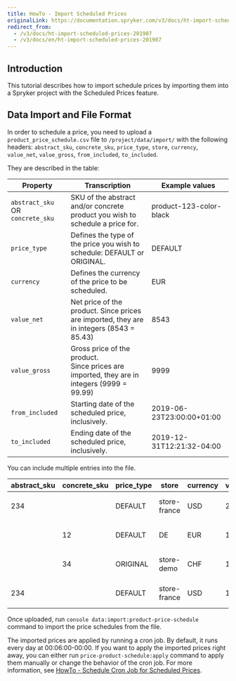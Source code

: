 ```yaml
---
title: HowTo - Import Scheduled Prices
originalLink: https://documentation.spryker.com/v3/docs/ht-import-scheduled-prices-201907
redirect_from:
  - /v3/docs/ht-import-scheduled-prices-201907
  - /v3/docs/en/ht-import-scheduled-prices-201907
---
```


## Introduction

This tutorial describes how to import schedule prices by importing them into a Spryker project with the Scheduled Prices feature.

## Data Import and File Format

In order to schedule a price, you need to upload a `product_price_schedule.csv` file to `/project/data/import/` with the following headers: `abstract_sku`, `concrete_sku`, `price_type`, `store`, `currency`, `value_net`, `value_gross`, `from_included`, `to_included`.

They are described in the table:

| Property | Transcription | Example values |
| --- | --- | --- |
| `abstract_sku` OR `concrete_sku` | SKU of the abstract and/or concrete product you wish to schedule a price for. | product-123-color-black |
| `price_type` | Defines the type of the price you wish to schedule: DEFAULT or ORIGINAL. | DEFAULT |
| `currency` | Defines the currency of the price to be scheduled. | EUR |
| `value_net` | Net price of the product. Since prices are imported, they are in integers (8543 = 85.43) | 8543 |
| `value_gross` | Gross price of the product.</br> Since prices are imported, they are in integers (9999 = 99.99) | 9999 |
| `from_included` | Starting date of the scheduled price, inclusively. | 2019-06-23T23:00:00+01:00 |
| `to_included` | Ending date of the scheduled price, inclusively. | 2019-12-31T12:21:32-04:00 |

You can include multiple entries into the file. 

| abstract_sku | concrete_sku | price_type | store | currency | value_net | value_gross | from_included | to_included |
| --- | --- | --- | --- | --- | --- | --- | --- | --- |
| 234 |   | DEFAULT | store-france | USD | 20012 | 30065 | 2019-03-01T04:24:16-03:00 | 2019-05-21T14:30:16-02:00 |
|   | 12 | DEFAULT | DE | EUR | 170 | 180 | 2019-03-01T04:24:16-03:00 | 2019-05-21T14:30:16-02:00 |
|  | 34 | ORIGINAL | store-demo | CHF | 1521 | 467 | 2019-03-01T04:24:16-03:00 | 2019-12-08T17:45:23-20:00 |
| 234 |  | DEFAULT | store-france | USD | 19000 | 21033 | 2019-05-21T14:31:16-02:00 | 2019-06-10T14:30:16-02:00 |

Once uploaded, run `console data:import:product-price-schedule` command to import the price schedules from the file.

The imported prices are applied by running a cron job. By default, it runs every day at 00:06:00-00:00. If you want to apply the imported prices right away, you can either run `price-product-schedule:apply` command to apply them manually or change the behavior of the cron job. For more information, see [HowTo - Schedule Cron Job for Scheduled Prices](/docs/scos/dev/tutorials/201907.0/howtos/feature-howtos/how-to-schedule-cron-job-for-scheduled-prices.html).

<!-- Last review date: Jul 2, 2019 -by Jeremy Fourna, Andrii Tserkovnyi-->
